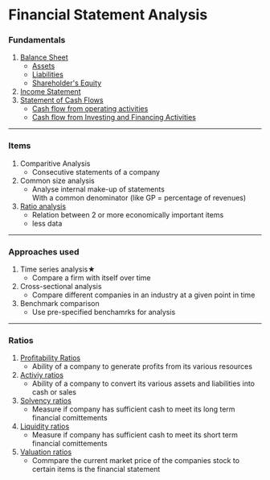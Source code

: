 <h1>Financial Statement Analysis</h1>

### Fundamentals
1. [Balance Sheet](balance-sheet)
    - [Assets](assets)
    - [Liabilities](liabilities)
    - [Shareholder's Equity](shareholders-equity)
2.  [Income Statement](income-statement)
3.  [Statement of Cash Flows](statement-of-cash-flows)
    - [Cash flow from operating activities](cash-flow-from-operating-activities)
    - [Cash flow from Investing and Financing Activities](cash-flow-from-investing-and-financing-activities)

---

### Items
1. Comparitive Analysis  
    -   Consecutive statements of a company  
2. Common size analysis  
    - Analyse internal make-up of statements  
    With a common denominator (like GP = percentage of revenues)  
3. [Ratio analysis](#user-content-ratios)  
    - Relation between 2 or more economically important items 
    - less data
---
### Approaches used
1. Time series analysis★  
    - Compare a firm with itself over time  
2.  Cross-sectional analysis  
    - Compare different companies in an industry at a given point in time  
3. Benchmark comparison  
    - Use pre-specified benchamrks for analysis  
<hr>

### <a name="ratios">Ratios</a>  
1. [Profitability Ratios](profitability-ratios)  
    - Ability of a company to generate profits from its various resources  
2. [Activiy ratios](activity-ratios)  
    - Ability of a company to convert its various assets and liabilities into cash or sales  
3. [Solvency ratios](solvency-ratios) 
    - Measure if company has sufficient cash to meet its long term financial comittements   
4. [Liquidity ratios](liquidity-ratios) 
    - Measure if company has sufficient cash to meet its short term financial comittements  
5. [Valuation ratios](valuation-ratios)   
    - Commpare the current market price of the companies stock to certain items is the financial statement  